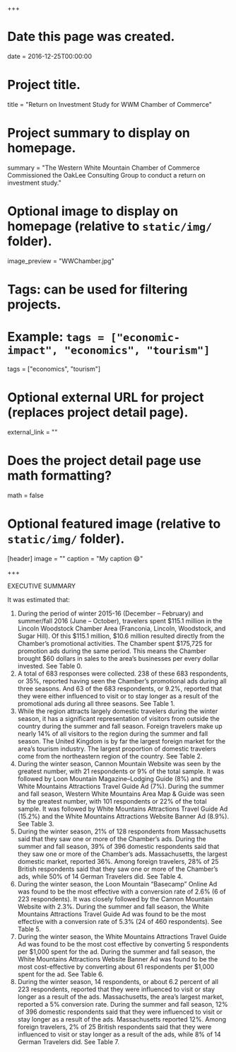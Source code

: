 +++
# Date this page was created.
date = 2016-12-25T00:00:00

# Project title.
title = "Return on Investment Study for WWM Chamber of Commerce"

# Project summary to display on homepage.
summary = "The Western White Mountain Chamber of Commerce Commissioned the OakLee Consulting Group to conduct a return on investment study."

# Optional image to display on homepage (relative to `static/img/` folder).
image_preview = "WWChamber.jpg"

# Tags: can be used for filtering projects.
# Example: `tags = ["economic-impact", "economics", "tourism"]`
tags = ["economics", "tourism"]

# Optional external URL for project (replaces project detail page).
external_link = ""

# Does the project detail page use math formatting?
math = false

# Optional featured image (relative to `static/img/` folder).
[header]
image = ""
caption = "My caption :smile:"

+++

EXECUTIVE SUMMARY

It was estimated that:

1. During the period of winter 2015-16 (December – February) and summer/fall 2016 (June – October), travelers spent $115.1 million in the Lincoln Woodstock Chamber Area (Franconia, Lincoln, Woodstock, and Sugar Hill). Of this $115.1 million, $10.6 million resulted directly from the Chamber’s promotional activities. The Chamber spent $175,725 for promotion ads during the same period. This means the Chamber brought $60 dollars in sales to the area’s businesses per every dollar invested. See Table 0.
2. A total of 683 responses were collected. 238 of these 683 respondents, or 35%, reported having seen the Chamber’s promotional ads during all three seasons. And 63 of the 683 respondents, or 9.2%, reported that they were either influenced to visit or to stay longer as a result of the promotional ads during all three seasons. See Table 1.
3. While the region attracts largely domestic travelers during the winter season, it has a significant representation of visitors from outside the country during the summer and fall season. Foreign travelers make up nearly 14% of all visitors to the region during the summer and fall season. The United Kingdom is by far the largest foreign market for the area’s tourism industry. The largest proportion of domestic travelers come from the northeastern region of the country. See Table 2.
4. During the winter season, Cannon Mountain Website was seen by the greatest number, with 21 respondents or 9% of the total sample. It was followed by Loon Mountain Magazine–Lodging Guide (8%) and the White Mountains Attractions Travel Guide Ad (7%). During the summer and fall season, Western White Mountains Area Map & Guide was seen by the greatest number, with 101 respondents or 22% of the total sample. It was followed by White Mountains Attractions Travel Guide Ad (15.2%) and the White Mountains Attractions Website Banner Ad (8.9%). See Table 3.
5. During the winter season, 21% of 128 respondents from Massachusetts said that they saw one or more of the Chamber’s ads. During the summer and fall season, 39% of 396 domestic respondents said that they saw one or more of the Chamber’s ads. Massachusetts, the largest domestic market, reported 36%. Among foreign travelers, 28% of 25 British respondents said that they saw one or more of the Chamber’s ads, while 50% of 14 German Travelers did. See Table 4. 
6. During the winter season, the Loon Mountain “Basecamp” Online Ad was found to be the most effective with a conversion rate of 2.6% (6 of 223 respondents). It was closely followed by the Cannon Mountain Website with 2.3%. During the summer and fall season, the White Mountains Attractions Travel Guide Ad was found to be the most effective with a conversion rate of 5.3% (24 of 460 respondents). See Table 5. 
7. During the winter season, the White Mountains Attractions Travel Guide Ad was found to be the most cost effective by converting 5 respondents per $1,000 spent for the ad. During the summer and fall season, the White Mountains Attractions Website Banner Ad was found to be the most cost-effective by converting about 61 respondents per $1,000 spent for the ad. See Table 6.
8. During the winter season, 14 respondents, or about 6.2 percent of all 223 respondents, reported that they were influenced to visit or stay longer as a result of the ads. Massachusetts, the area’s largest market, reported a 5% conversion rate. During the summer and fall season, 12% of 396 domestic respondents said that they were influenced to visit or stay longer as a result of the ads. Massachusetts reported 12%. Among foreign travelers, 2% of 25 British respondents said that they were influenced to visit or stay longer as a result of the ads, while 8% of 14 German Travelers did. See Table 7.
